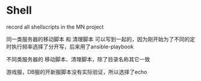 # Shell


record all shellscripts in the MN project

同一类服务器的移动脚本 和 清理脚本 可以写到一起的，因为刚开始为了不同的定时执行频率选择了分开写，后来用了ansible-playbook

不同类服务器的 移动脚本、清理脚本，除了目录名称其它一致 

游戏服，DB服的开新服脚本没有实际验证，所以选择了echo
